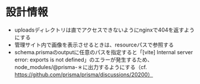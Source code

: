 # 設計情報

- uploadsディレクトリは直でアクセスできないようにnginxで404を返すようにする
- 管理サイト内で画像を表示させるときは、resourceパスで参照する
- schema.prismaのoutputに任意のパスを指定すると「[vite] Internal server error: exports is not defined」のエラーが発生するため、node_modules/@prisma-＊に出力するようにする（cf. https://github.com/prisma/prisma/discussions/20200）
